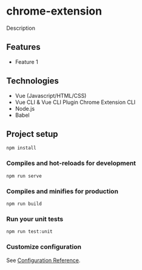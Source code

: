 # chrome-extension

Description

## Features
* Feature 1

## Technologies
* Vue (Javascript/HTML/CSS)
* Vue CLI & Vue CLI Plugin Chrome Extension CLI
* Node.js
* Babel

## Project setup
```
npm install
```

### Compiles and hot-reloads for development
```
npm run serve
```

### Compiles and minifies for production
```
npm run build
```

### Run your unit tests
```
npm run test:unit
```

### Customize configuration
See [Configuration Reference](https://cli.vuejs.org/config/).
